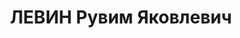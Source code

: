 ---
title: ЛЕВИН Рувим Яковлевич
description: "Род. в 1898, Могилевская губ., мест. Крупки, еврей, обр.: высшее, член\
  \ ВКП(б). Проживал: Москва, Покровский бул., д. 14/5, кв. 3. Зам. наркома финансов\
  \ СССР. \n  Арестован 31.07.1937. Обв. в участии в антисоветской террористической\
  \ организации. Приговор: ВК ВС СССР, 29.10.1937 – ВМН. Расстрелян 30.10.1937, г.Москва.\
  \ \n  Реабилитирован ВК ВС СССР 07.04.1956"
---